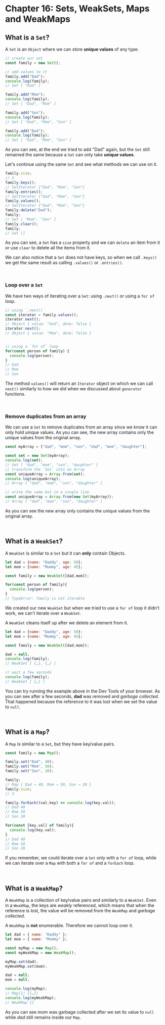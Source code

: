 # Chapter 16: Sets, WeakSets, Maps and WeakMaps

## What is a `Set`?

A `Set` is an `Object` where we can store **unique values** of any type.

```javascript
// create our set
const family = new Set();

// add values to it
family.add("Dad");
console.log(family);
// Set [ "Dad" ]

family.add("Mom");
console.log(family);
// Set [ "Dad", "Mom" ]

family.add("Son");
console.log(family);
// Set [ "Dad", "Mom", "Son" ]

family.add("Dad");
console.log(family);
// Set [ "Dad", "Mom", "Son" ]
```

As you can see, at the end we tried to add "Dad" again, but the `Set` still remained the same because a `Set` can only take **unique values**.

Let's continue using the same `Set` and see what methods we can use on it.

```javascript
family.size;
// 3
family.keys();
// SetIterator {"Dad", "Mom", "Son"}
family.entries();
// SetIterator {"Dad", "Mom", "Son"}
family.values();
// SetIterator {"Dad", "Mom", "Son"}
family.delete("Dad");
family;
// Set [ "Mom", "Son" ]
family.clear();
family;
// Set []
```

As you can see, a `Set` has a `size` property and we can `delete` an item from it or use `clear` to delete all the items from it.

We can also notice that a `Set` does not have keys, so when we call `.keys()` we get the same result as calling `.values()` or `.entries()`.

&nbsp;

### Loop over a `Set`

We have two ways of iterating over a `Set`: using `.next()` or using a `for of` loop.

```javascript
// using `.next()`
const iterator = family.values();
iterator.next();
// Object { value: "Dad", done: false }
iterator.next();
// Object { value: "Mom", done: false }


// using a `for of` loop
for(const person of family) {
  console.log(person);
}
// Dad
// Mom
// Son
```

The method `values()` will return an `Iterator` object on which we can call `next()` similarly to how we did when we discussed about `generator` functions.

&nbsp;

### Remove duplicates from an array

We can use a `Set` to remove duplicates from an array since we know it can only hold unique values.
As you can see, the new array contains only the unique values from the original array.

```javascript
const myArray = ["dad", "mom", "son", "dad", "mom", "daughter"];

const set = new Set(myArray);
console.log(set);
// Set [ "dad", "mom", "son", "daughter" ]
// transform the `Set` into an Array
const uniqueArray = Array.from(set);
console.log(uniqueArray);
// Array [ "dad", "mom", "son", "daughter" ]

// write the same but in a single line
const uniqueArray = Array.from(new Set(myArray));
// Array [ "dad", "mom", "son", "daughter" ]
```

As you can see the new array only contains the unique values from the original array.

&nbsp;

## What is a `WeakSet`?

A `WeakSet` is similar to a `Set` but it can **only** contain Objects.

```javascript
let dad = {name: "Daddy", age: 50};
let mom = {name: "Mummy", age: 45};

const family = new WeakSet([dad,mom]);

for(const person of family){
  console.log(person);
}
// TypeError: family is not iterable
```

We created our new `WeakSet` but when we tried to use a `for of` loop it didn't work, we can't iterate over a `WeakSet`.

A `WeakSet` cleans itself up after we delete an element from it.

```javascript
let dad = {name: "Daddy", age: 50};
let mom = {name: "Mummy", age: 45};

const family = new WeakSet([dad,mom]);

dad = null;
console.log(family);
// WeakSet [ {…}, {…} ]

// wait a few seconds
console.log(family);
// WeakSet [ {…} ]
```

You can try running the example above in the Dev Tools of your browser. As you can see after a few seconds, **dad** was removed and *garbage collected*. That happened because the reference to it was lost when we set the value to `null`.

&nbsp;

## What is a `Map`?

A `Map` is similar to a `Set`, but they have key/value pairs.

```javascript
const family = new Map();

family.set("Dad", 40);
family.set("Mom", 50);
family.set("Son", 20);

family;
// Map { Dad → 40, Mom → 50, Son → 20 }
family.size;
// 3

family.forEach((val,key) => console.log(key,val));
// Dad 40
// Mom 50
// Son 20

for(const [key,val] of family){
  console.log(key,val);
}
// Dad 40
// Mom 50
// Son 20
```

If you remember, we could iterate over a `Set` only with a `for of` loop, while we can iterate over a `Map` with both a `for of` and a `forEach` loop.

&nbsp;

## What is a `WeakMap`?

A `WeakMap` is a collection of key/value pairs and similarly to a `WeakSet`. Even in a `WeakMap`, the keys are *weakly* referenced, which means that when the reference is lost, the value will be removed from the `WeakMap` and *garbage collected*.

A `WeakMap` is **not** enumerable. Therefore we cannot loop over it.

```javascript
let dad = { name: "Daddy" };
let mom = { name: "Mommy" };

const myMap = new Map();
const myWeakMap = new WeakMap();

myMap.set(dad);
myWeakMap.set(mom);

dad = null;
mom = null;

console.log(myMap);
// Map(1) {{…}}
console.log(myWeakMap);
// WeakMap {}
```

As you can see *mom* was garbage collected after we set its value to `null` while *dad* still remains inside our `Map`.
